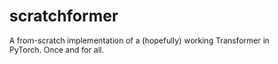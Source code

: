 # scratchformer
A from-scratch implementation of a (hopefully) working Transformer in PyTorch. Once and for all.

